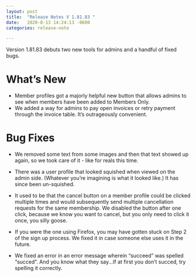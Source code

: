```yaml
---
layout: post
title:  "Release Notes V 1.81.83 "
date:   2020-8-13 14:24:13 -0600
categories: release-note

---
```

Version 1.81.83  debuts two new tools for admins and a handful of fixed bugs. 


# What’s New
- Member profiles got a majorly helpful new button that allows admins to see when members have been added to Members Only.
- We added a way for admins to pay open invoices or retry payment through the invoice table. It’s outrageously convenient.



# Bug Fixes
- We removed some text from some images and then that text showed up again, so we took care of it - like for reals this time. 

- There was a user profile that looked squished when viewed on the admin side. (Whatever you’re imagining is what it looked like.) It has since been un-squished. 

- It used to be that the cancel button on a member profile could be clicked multiple times and would subsequently send multiple cancellation requests for the same membership. We disabled the button after one click, because we know you want to cancel, but you only need to click it once, you silly goose.

- If you were the one using Firefox, you may have gotten stuck on Step 2 of the sign up process. We fixed it in case someone else uses it in the future. 

- We fixed an error in an error message wherein “succeed” was spelled “succed”. And you know what they say...If at first you don’t succed, try spelling it correctly. 
 
